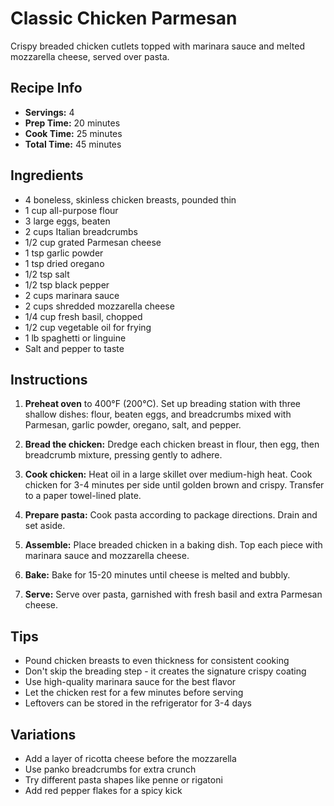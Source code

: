# Classic Chicken Parmesan

Crispy breaded chicken cutlets topped with marinara sauce and melted mozzarella cheese, served over pasta.

## Recipe Info
- **Servings:** 4
- **Prep Time:** 20 minutes
- **Cook Time:** 25 minutes
- **Total Time:** 45 minutes

## Ingredients

- 4 boneless, skinless chicken breasts, pounded thin
- 1 cup all-purpose flour
- 3 large eggs, beaten
- 2 cups Italian breadcrumbs
- 1/2 cup grated Parmesan cheese
- 1 tsp garlic powder
- 1 tsp dried oregano
- 1/2 tsp salt
- 1/2 tsp black pepper
- 2 cups marinara sauce
- 2 cups shredded mozzarella cheese
- 1/4 cup fresh basil, chopped
- 1/2 cup vegetable oil for frying
- 1 lb spaghetti or linguine
- Salt and pepper to taste

## Instructions

1. **Preheat oven** to 400°F (200°C). Set up breading station with three shallow dishes: flour, beaten eggs, and breadcrumbs mixed with Parmesan, garlic powder, oregano, salt, and pepper.

2. **Bread the chicken:** Dredge each chicken breast in flour, then egg, then breadcrumb mixture, pressing gently to adhere.

3. **Cook chicken:** Heat oil in a large skillet over medium-high heat. Cook chicken for 3-4 minutes per side until golden brown and crispy. Transfer to a paper towel-lined plate.

4. **Prepare pasta:** Cook pasta according to package directions. Drain and set aside.

5. **Assemble:** Place breaded chicken in a baking dish. Top each piece with marinara sauce and mozzarella cheese.

6. **Bake:** Bake for 15-20 minutes until cheese is melted and bubbly.

7. **Serve:** Serve over pasta, garnished with fresh basil and extra Parmesan cheese.

## Tips

- Pound chicken breasts to even thickness for consistent cooking
- Don't skip the breading step - it creates the signature crispy coating
- Use high-quality marinara sauce for the best flavor
- Let the chicken rest for a few minutes before serving
- Leftovers can be stored in the refrigerator for 3-4 days

## Variations

- Add a layer of ricotta cheese before the mozzarella
- Use panko breadcrumbs for extra crunch
- Try different pasta shapes like penne or rigatoni
- Add red pepper flakes for a spicy kick